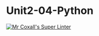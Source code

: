 # Unit2-04-Python
[![Mr Coxall's Super Linter](https://github.com/ICS3U-Programming-JaydinM/Unit2-04-Python/workflows/Mr%20Coxall's%20Super%20Linter/badge.svg)](https://github.com/ICS3U-Programming-JaydinM/Unit2-04-Python/actions/)
